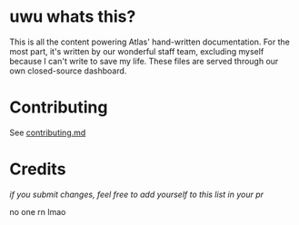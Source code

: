 # uwu whats this?

This is all the content powering Atlas' hand-written documentation. For the most part, it's written by our wonderful staff team, excluding myself because I can't write to save my life. These files are served through our own closed-source dashboard.

# Contributing

See [contributing.md](CONTRIBUTING.md)

# Credits

_if you submit changes, feel free to add yourself to this list in your pr_

no one rn lmao
